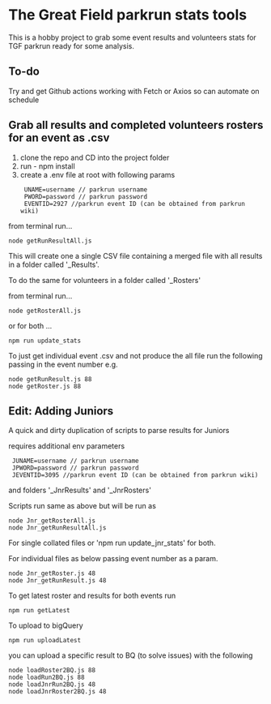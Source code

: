 # The Great Field parkrun stats tools

This is a hobby project to grab some event results and volunteers stats for TGF parkrun ready for some analysis.

## To-do

Try and get Github actions working with Fetch or Axios so can automate on schedule

## Grab all results and completed volunteers rosters for an event as .csv

1. clone the repo and CD into the project folder
2. run - npm install
3. create a .env file at root with following params
   ```
    UNAME=username // parkrun username
    PWORD=password // parkrun password
    EVENTID=2927 //parkrun event ID (can be obtained from parkrun wiki)
   ```

from terminal run...

```
node getRunResultAll.js
```

This will create one a single CSV file containing a merged file with all results in a folder called '\_Results'.

To do the same for volunteers in a folder called '\_Rosters'

from terminal run...

```
node getRosterAll.js
```

or for both ...

```
npm run update_stats
```

To just get individual event .csv and not produce the all file run the following passing in the event number e.g.

```
node getRunResult.js 88
node getRoster.js 88
```

## Edit: Adding Juniors

A quick and dirty duplication of scripts to parse results for Juniors

requires additional env parameters

```
 JUNAME=username // parkrun username
 JPWORD=password // parkrun password
 JEVENTID=3095 //parkrun event ID (can be obtained from parkrun wiki)
```

and folders '\_JnrResults' and '\_JnrRosters'

Scripts run same as above but will be run as

```
node Jnr_getRosterAll.js
node Jnr_getRunResultAll.js
```

For single collated files or 'npm run update_jnr_stats' for both.

For individual files as below passing event number as a param.

```
node Jnr_getRoster.js 48
node Jnr_getRunResult.js 48
```

To get latest roster and results for both events run

```
npm run getLatest
```

To upload to bigQuery

```
npm run uploadLatest
```

you can upload a specific result to BQ (to solve issues) with the following

```
node loadRoster2BQ.js 88
node loadRun2BQ.js 88
node loadJnrRun2BQ.js 48
node loadJnrRoster2BQ.js 48
```
